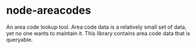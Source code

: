 node-areacodes
==============

An area code lookup tool. Area code data is a relatively small set of data, yet no one wants to maintain it. This library contains area code data that is queryable.
